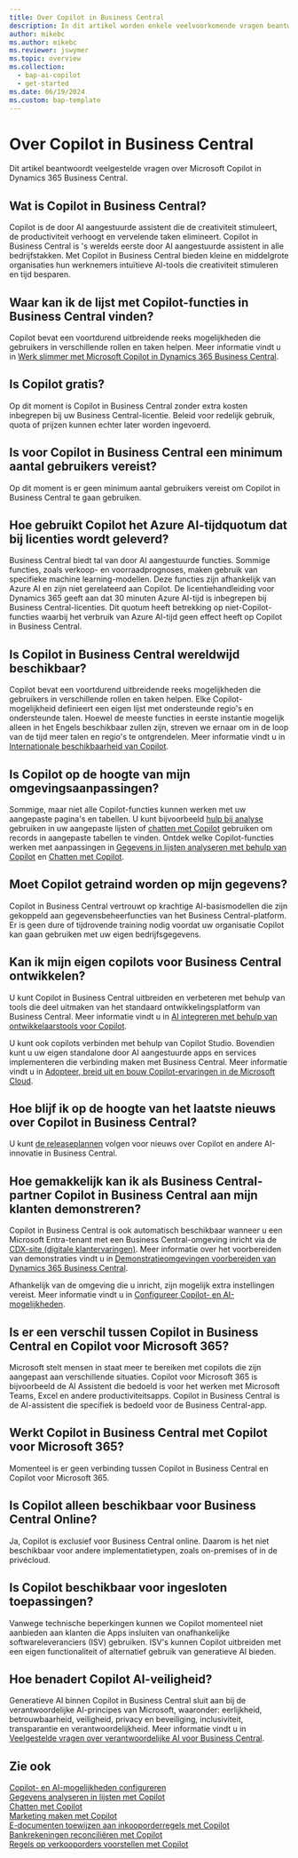 ```yaml
---
title: Over Copilot in Business Central
description: In dit artikel worden enkele veelvoorkomende vragen beantwoord over Copilot in Business Central.
author: mikebc
ms.author: mikebc
ms.reviewer: jswymer
ms.topic: overview
ms.collection:
  - bap-ai-copilot
  - get-started
ms.date: 06/19/2024
ms.custom: bap-template
---
```


# Over Copilot in Business Central

Dit artikel beantwoordt veelgestelde vragen over Microsoft Copilot in Dynamics 365 Business Central.

## Wat is Copilot in Business Central?

Copilot is de door AI aangestuurde assistent die de creativiteit stimuleert, de productiviteit verhoogt en vervelende taken elimineert. Copilot in Business Central is 's werelds eerste door AI aangestuurde assistent in alle bedrijfstakken. Met Copilot in Business Central bieden kleine en middelgrote organisaties hun werknemers intuïtieve AI-tools die creativiteit stimuleren en tijd besparen.

## Waar kan ik de lijst met Copilot-functies in Business Central vinden?

Copilot bevat een voortdurend uitbreidende reeks mogelijkheden die gebruikers in verschillende rollen en taken helpen. Meer informatie vindt u in [Werk slimmer met Microsoft Copilot in Dynamics 365 Business Central](https://aka.ms/BCAI).

## Is Copilot gratis?

Op dit moment is Copilot in Business Central zonder extra kosten inbegrepen bij uw Business Central-licentie. Beleid voor redelijk gebruik, quota of prijzen kunnen echter later worden ingevoerd.

## Is voor Copilot in Business Central een minimum aantal gebruikers vereist?

Op dit moment is er geen minimum aantal gebruikers vereist om Copilot in Business Central te gaan gebruiken.

## Hoe gebruikt Copilot het Azure AI-tijdquotum dat bij licenties wordt geleverd?

Business Central biedt tal van door AI aangestuurde functies. Sommige functies, zoals verkoop- en voorraadprognoses, maken gebruik van specifieke machine learning-modellen. Deze functies zijn afhankelijk van Azure AI en zijn niet gerelateerd aan Copilot. De licentiehandleiding voor Dynamics 365 geeft aan dat 30 minuten Azure AI-tijd is inbegrepen bij Business Central-licenties. Dit quotum heeft betrekking op niet-Copilot-functies waarbij het verbruik van Azure AI-tijd geen effect heeft op Copilot in Business Central.

## Is Copilot in Business Central wereldwijd beschikbaar?

Copilot bevat een voortdurend uitbreidende reeks mogelijkheden die gebruikers in verschillende rollen en taken helpen. Elke Copilot-mogelijkheid definieert een eigen lijst met ondersteunde regio's en ondersteunde talen. Hoewel de meeste functies in eerste instantie mogelijk alleen in het Engels beschikbaar zullen zijn, streven we ernaar om in de loop van de tijd meer talen en regio's te ontgrendelen. Meer informatie vindt u in [Internationale beschikbaarheid van Copilot](https://aka.ms/bapcopilot-intl-report-external).

## Is Copilot op de hoogte van mijn omgevingsaanpassingen?

Sommige, maar niet alle Copilot-functies kunnen werken met uw aangepaste pagina's en tabellen. U kunt bijvoorbeeld [hulp bij analyse](analysis-assist.md) gebruiken in uw aangepaste lijsten of [chatten met Copilot](chat-with-copilot.md) gebruiken om records in aangepaste tabellen te vinden. Ontdek welke Copilot-functies werken met aanpassingen in [Gegevens in lijsten analyseren met behulp van Copilot](analysis-assist.md) en [Chatten met Copilot](chat-with-copilot.md).

## Moet Copilot getraind worden op mijn gegevens?

Copilot in Business Central vertrouwt op krachtige AI-basismodellen die zijn gekoppeld aan gegevensbeheerfuncties van het Business Central-platform. Er is geen dure of tijdrovende training nodig voordat uw organisatie Copilot kan gaan gebruiken met uw eigen bedrijfsgegevens.

## Kan ik mijn eigen copilots voor Business Central ontwikkelen?

U kunt Copilot in Business Central uitbreiden en verbeteren met behulp van tools die deel uitmaken van het standaard ontwikkelingsplatform van Business Central. Meer informatie vindt u in [AI integreren met behulp van ontwikkelaarstools voor Copilot](/dynamics365/business-central/dev-itpro/developer/ai-integration-landing-page).

U kunt ook copilots verbinden met behulp van Copilot Studio. Bovendien kunt u uw eigen standalone door AI aangestuurde apps en services implementeren die verbinding maken met Business Central. Meer informatie vindt u in [Adopteer, breid uit en bouw Copilot-ervaringen in de Microsoft Cloud](/microsoft-cloud/dev/copilot/overview).

## Hoe blijf ik op de hoogte van het laatste nieuws over Copilot in Business Central?

U kunt [de releaseplannen](https://aka.ms/BCReleasePlan) volgen voor nieuws over Copilot en andere AI-innovatie in Business Central.

## Hoe gemakkelijk kan ik als Business Central-partner Copilot in Business Central aan mijn klanten demonstreren?

Copilot in Business Central is ook automatisch beschikbaar wanneer u een Microsoft Entra-tenant met een Business Central-omgeving inricht via de [CDX-site (digitale klantervaringen)](https://aka.ms/CDX). Meer informatie over het voorbereiden van demonstraties vindt u in [Demonstratieomgevingen voorbereiden van Dynamics 365 Business Central](/dynamics365/business-central/dev-itpro/administration/demo-environment).

Afhankelijk van de omgeving die u inricht, zijn mogelijk extra instellingen vereist. Meer informatie vindt u in [Configureer Copilot- en AI-mogelijkheden](/dynamics365/business-central/enable-ai).

## Is er een verschil tussen Copilot in Business Central en Copilot voor Microsoft 365?

Microsoft stelt mensen in staat meer te bereiken met copilots die zijn aangepast aan verschillende situaties. Copilot voor Microsoft 365 is bijvoorbeeld de AI Assistent die bedoeld is voor het werken met Microsoft Teams, Excel en andere productiviteitsapps. Copilot in Business Central is de AI-assistent die specifiek is bedoeld voor de Business Central-app.

## Werkt Copilot in Business Central met Copilot voor Microsoft 365?

Momenteel is er geen verbinding tussen Copilot in Business Central en Copilot voor Microsoft 365.

## Is Copilot alleen beschikbaar voor Business Central Online?

Ja, Copilot is exclusief voor Business Central online. Daarom is het niet beschikbaar voor andere implementatietypen, zoals on-premises of in de privécloud.

## Is Copilot beschikbaar voor ingesloten toepassingen?

Vanwege technische beperkingen kunnen we Copilot momenteel niet aanbieden aan klanten die Apps insluiten van onafhankelijke softwareleveranciers (ISV) gebruiken. ISV's kunnen Copilot uitbreiden met een eigen functionaliteit of alternatief gebruik van generatieve AI bieden.

## Hoe benadert Copilot AI-veiligheid?

Generatieve AI binnen Copilot in Business Central sluit aan bij de verantwoordelijke AI-principes van Microsoft, waaronder: eerlijkheid, betrouwbaarheid, veiligheid, privacy en beveiliging, inclusiviteit, transparantie en verantwoordelijkheid. Meer informatie vindt u in [Veelgestelde vragen over verantwoordelijke AI voor Business Central](responsible-ai-overview.md).

## Zie ook

[Copilot- en AI-mogelijkheden configureren](enable-ai.md)  
[Gegevens analyseren in lijsten met Copilot](analysis-assist.md)  
[Chatten met Copilot](chat-with-copilot.md)  
[Marketing maken met Copilot](item-marketing-text.md)  
[E-documenten toewijzen aan inkooporderregels met Copilot](map-edocuments-with-copilot.md)  
[Bankrekeningen reconciliëren met Copilot](bank-reconciliation-with-copilot.md)  
[Regels op verkooporders voorstellen met Copilot](sales-suggest-sales-lines-with-copilot.md)

